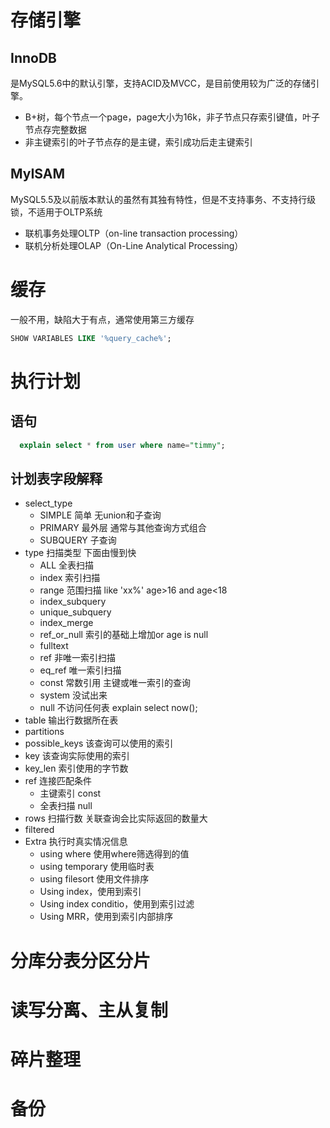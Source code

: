 # 存储引擎

## InnoDB

  是MySQL5.6中的默认引擎，支持ACID及MVCC，是目前使用较为广泛的存储引擎。
  - B+树，每个节点一个page，page大小为16k，非子节点只存索引键值，叶子节点存完整数据
  - 非主键索引的叶子节点存的是主键，索引成功后走主键索引

## MyISAM

  MySQL5.5及以前版本默认的虽然有其独有特性，但是不支持事务、不支持行级锁，不适用于OLTP系统

  - 联机事务处理OLTP（on-line transaction processing）
  - 联机分析处理OLAP（On-Line Analytical Processing）

# 缓存

一般不用，缺陷大于有点，通常使用第三方缓存

```sql
SHOW VARIABLES LIKE '%query_cache%';
```

# 执行计划

## 语句

```sql
  explain select * from user where name="timmy";
```

## 计划表字段解释

- select_type
  - SIMPLE 简单 无union和子查询
  - PRIMARY 最外层 通常与其他查询方式组合
  - SUBQUERY 子查询
- type 扫描类型 下面由慢到快
  - ALL 全表扫描
  - index 索引扫描
  - range 范围扫描 like 'xx%' age>16 and age<18
  - index_subquery
  - unique_subquery
  - index_merge
  - ref_or_null 索引的基础上增加or age is null
  - fulltext
  - ref 非唯一索引扫描
  - eq_ref 唯一索引扫描
  - const 常数引用 主键或唯一索引的查询
  - system 没试出来
  - null 不访问任何表 explain select now();
- table 输出行数据所在表
- partitions
- possible_keys 该查询可以使用的索引
- key 该查询实际使用的索引
- key_len 索引使用的字节数
- ref 连接匹配条件
  - 主键索引 const
  - 全表扫描 null
- rows 扫描行数 关联查询会比实际返回的数量大
- filtered 
- Extra 执行时真实情况信息
  - using where 使用where筛选得到的值
  - using temporary 使用临时表
  - using filesort 使用文件排序
  - Using index，使用到索引
  - Using index conditio，使用到索引过滤
  - Using MRR，使用到索引内部排序

# 分库分表分区分片

# 读写分离、主从复制

# 碎片整理

# 备份
